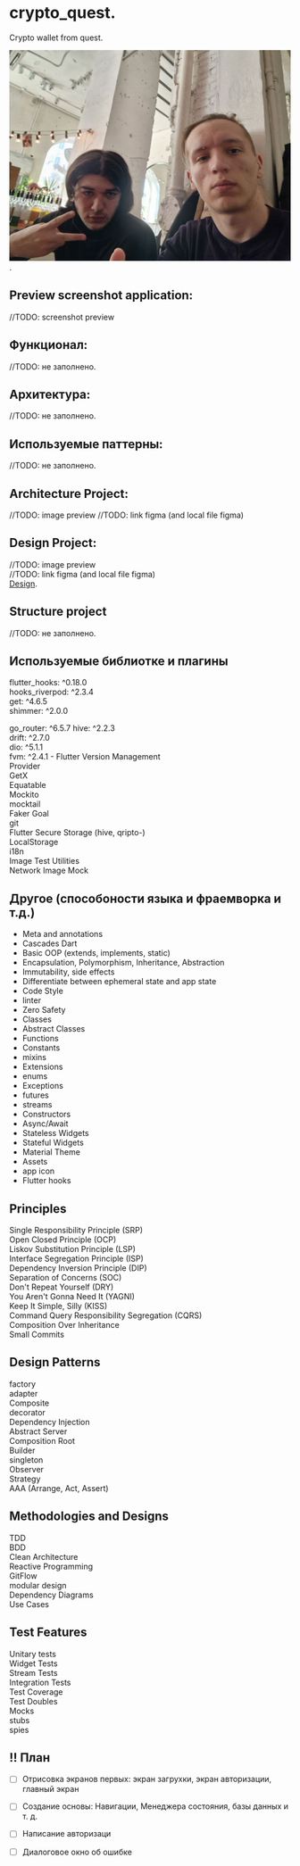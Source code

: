 # crypto_quest. 
Crypto wallet from quest. 


![alt text](https://github.com/Taverz/crypto_quest/blob/main/photo_developer.jpeg). 


## Preview screenshot application:
//TODO: screenshot preview
 
## Функционал:  
 //TODO: не заполнено. 
## Архитектура:  
 //TODO: не заполнено. 
## Используемые паттерны:  
 //TODO: не заполнено. 
 
## Architecture Project:  
 //TODO: image preview
 //TODO: link figma (and local file figma)
 
## Design Project:  
 //TODO: image preview  
 //TODO: link figma (and local file figma)  
 [Design](https://www.figma.com/file/eXp0xd9F379ssDiugkHUJN/%D0%90%D1%80%D1%85%D0%B8%D1%82%D0%B5%D0%BA%D1%82%D1%83%D1%80%D0%B0-%D0%B8-%D0%B4%D0%B8%D0%B7%D0%B0%D0%B9%D0%BD?node-id=0%3A1&t=HDvJERmjZcJl4IVS-1). 
 
## Structure project 
 //TODO: не заполнено.  
 

## Используемые библиотке и плагины  
flutter_hooks: ^0.18.0  
hooks_riverpod: ^2.3.4  
get: ^4.6.5  
shimmer: ^2.0.0  
<!-- auto_route: ^6.3.0   -->
go_router: ^6.5.7
hive: ^2.2.3  
drift: ^2.7.0  
dio: ^5.1.1  
fvm: ^2.4.1 - Flutter Version Management  
Provider  
GetX  
Equatable  
Mockito  
mocktail  
Faker 
Goal  
git  
Flutter Secure Storage (hive, qripto-)  
LocalStorage  
i18n  
Image Test Utilities  
Network Image Mock 

## Другое (способоности языка и фраемворка и т.д.)  
- Meta and annotations  
- Cascades Dart  
- Basic OOP (extends, implements, static)  
- Encapsulation, Polymorphism, Inheritance, Abstraction  
- Immutability, side effects   
- Differentiate between ephemeral state and app state  
- Code Style    
- linter    
- Zero Safety  
- Classes  
- Abstract Classes  
- Functions  
- Constants  
- mixins  
- Extensions 
- enums  
- Exceptions  
- futures  
- streams  
- Constructors  
- Async/Await  
- Stateless Widgets  
- Stateful Widgets  
- Material Theme  
- Assets  
- app icon  
- Flutter hooks



## Principles  
Single Responsibility Principle (SRP)  
Open Closed Principle (OCP)  
Liskov Substitution Principle (LSP)  
Interface Segregation Principle (ISP)   
Dependency Inversion Principle (DIP)  
Separation of Concerns (SOC)  
Don't Repeat Yourself (DRY)  
You Aren't Gonna Need It (YAGNI)  
Keep It Simple, Silly (KISS)  
Command Query Responsibility Segregation (CQRS)  
Composition Over Inheritance  
Small Commits  

## Design Patterns  
factory  
adapter  
Composite  
decorator  
Dependency Injection  
Abstract Server  
Composition Root  
Builder  
singleton  
Observer  
Strategy  
AAA (Arrange, Act, Assert)  

## Methodologies and Designs  
TDD  
BDD  
Clean Architecture  
Reactive Programming  
GitFlow  
modular design  
Dependency Diagrams  
Use Cases  


## Test Features  
Unitary tests  
Widget Tests  
Stream Tests  
Integration Tests  
Test Coverage  
Test Doubles  
Mocks  
stubs  
spies  


## !! План  

-[ ] Отрисовка экранов первых: экран загрухки, экран авторизации, главный экран  
-[ ] Создание основы: Навигации, Менеджера состояния, базы данных и т. д.  
-[ ] Написание авторизаци  
-[ ] Диалоговое окно об ошибке  
 
 
